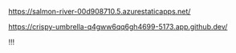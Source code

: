 
https://salmon-river-00d908710.5.azurestaticapps.net/

https://crispy-umbrella-q4gww6qq6gh4699-5173.app.github.dev/

!!!